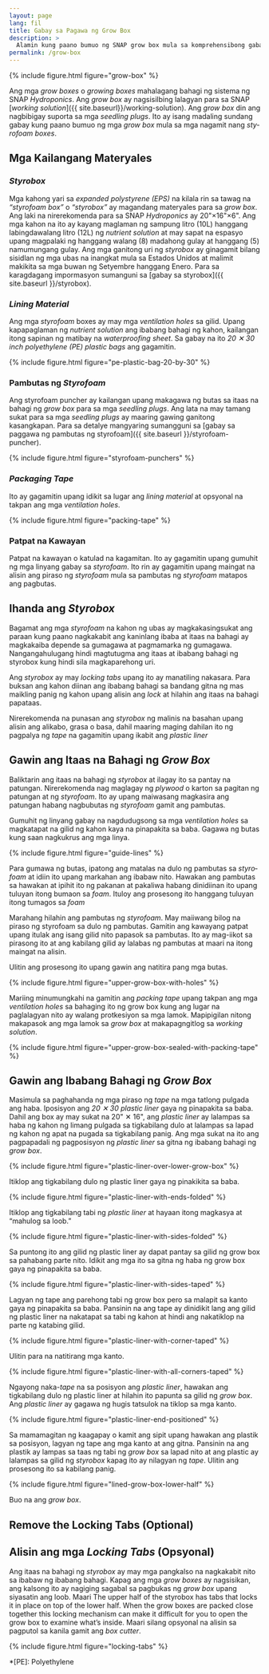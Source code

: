 ```yaml
---
layout: page
lang: fil
title: Gabay sa Pagawa ng Grow Box
description: >
  Alamin kung paano bumuo ng SNAP grow box mula sa komprehensibong gabay na ito.
permalink: /grow-box
---
```


{% include figure.html figure="grow-box" %}

Ang mga <i lang="en">grow boxes</i> o <i lang="en">growing boxes</i> mahalagang
bahagi ng sistema ng SNAP <i lang="en">Hydroponics</i>. Ang <i lang="en">grow box</i>
ay nagsisilbing lalagyan para sa SNAP
[<i lang="en">working solution</i>]({{ site.baseurl}}/working-solution).
Ang <i lang="en">grow box</i> din ang nagbibigay suporta sa mga <i lang="en">seedling plugs</i>.
Ito ay isang madaling sundang gabay kung paano bumuo ng mga <i lang="en">grow box</i>
mula sa mga nagamit nang <i lang="en">styrofoam boxes</i>.

## Mga Kailangang Materyales

### <i lang="en">Styrobox</i>

Mga kahong yari sa <i lang="en">expanded polystyrene (EPS)</i> na kilala rin sa
tawag na <i lang="en">“styrofoam box”</i> o <i lang="en">“styrobox”</i> ay
magandang materyales para sa <i lang="en">grow box</i>. Ang laki na nirerekomenda
para sa SNAP <i lang="en">Hydroponics</i> ay 20"×16"×6". Ang mga kahon na ito
ay kayang maglaman ng sampung litro (10L) hanggang labingdawalang litro (12L) ng
<i lang="en">nutrient solution</i> at may sapat na espasyo upang magpalaki ng 
hanggang walang (8) madahong gulay at hanggang (5) namumungang gulay. Ang mga
ganitong uri ng <i lang="en">styrobox</i> ay ginagamit bilang sisidlan ng mga
ubas na inangkat mula sa Estados Unidos at malimit makikita sa mga buwan ng 
Setyembre hanggang Enero. Para sa karagdagang impormasyon sumanguni sa [gabay
sa styrobox]({{ site.baseurl }}/styrobox).

### <i lang="en">Lining Material</i>

Ang mga <i lang="en">styrofoam</i> boxes ay may mga <i lang="en">ventilation holes</i>
sa gilid. Upang kapapaglaman ng <i lang="en">nutrient solution</i> ang ibabang
bahagi ng kahon, kailangan itong sapinan ng matibay na <i lang="en">waterproofing
sheet</i>. Sa gabay na ito <i lang="en">20 ✕ 30 inch polyethylene (PE) plastic bags</i>
ang gagamitin.

{% include figure.html figure="pe-plastic-bag-20-by-30" %}

### Pambutas ng <i lang="en">Styrofoam</i>

Ang styrofoam puncher ay kailangan upang makagawa ng butas sa itaas na bahagi
ng <i lang="en">grow box</i> para sa mga <i lang="en">seedling plugs</i>. Ang
lata na may tamang sukat para sa mga <i lang="en">seedling plugs</i> ay maaring
gawing ganitong kasangkapan. Para sa detalye mangyaring sumangguni sa [gabay
sa paggawa ng pambutas ng styrofoam]({{ site.baseurl }}/styrofoam-puncher).

{% include figure.html figure="styrofoam-punchers" %}

### <i lang="en">Packaging Tape</i>

Ito ay gagamitin upang idikit sa lugar ang <i lang="en">lining material</i> at
opsyonal na takpan ang mga <i lang="en">ventilation holes</i>.

{% include figure.html figure="packing-tape" %}

### Patpat na Kawayan

Patpat na kawayan o katulad na kagamitan. Ito ay gagamitin upang gumuhit ng mga
linyang gabay sa <i lang="en">styrofoam</i>. Ito rin ay gagamitin upang maingat
na alisin ang piraso ng <i lang="en">styrofoam</i> mula sa pambutas ng
<i lang="en">styrofoam</i> matapos ang pagbutas.

## Ihanda ang <i lang="en">Styrobox</i>

Bagamat ang mga <i lang="en">styrofoam</i> na kahon ng ubas ay magkakasingsukat
ang paraan kung paano nagkakabit ang kaninlang ibaba at itaas na bahagi ay
magkakaiba depende sa gumagawa at pagmamarka ng gumagawa. Nangangahulugang hindi
magtutugma ang itaas at ibabang bahagi ng styrobox kung hindi sila magkaparehong
uri.

Ang <i lang="en">styrobox</i> ay may <i lang="en">locking tabs</i> upang ito ay
manatiling nakasara. Para buksan ang kahon diinan ang ibabang bahagi sa bandang
gitna ng mas maikling panig ng kahon upang alisin ang <i lang="en">lock</i> at
hilahin ang itaas na bahagi papataas.

Nirerekomenda na punasan ang <i lang="en">styrobox</i> ng malinis na basahan
upang alisin ang alikabo, grasa o basa, dahil maaring maging dahilan ito ng
pagpalya ng <i lang="en">tape</i> na gagamitin upang ikabit ang <i lang="en">
plastic liner</i>

## Gawin ang Itaas na Bahagi ng <i lang="en">Grow Box</i>

Baliktarin ang itaas na bahagi ng <i lang="en">styrobox</i> at ilagay ito sa pantay
na patungan. Nirerekomenda nag maglagay ng <i lang="en">plywood</i> o karton sa
pagitan ng patungan at ng <i lang="en">styrofoam</i>. Ito ay upang maiwasang
magkasira ang patungan habang nagbubutas ng <i lang="en">styrofoam</i> gamit ang
pambutas.

Gumuhit ng linyang gabay na nagdudugsong sa mga <i lang="en">ventilation holes</i>
sa magkatapat na gilid ng kahon kaya na pinapakita sa baba. Gagawa ng butas kung
saan nagkukrus ang mga linya.

{% include figure.html figure="guide-lines" %}

Para gumawa ng butas, ipatong ang matalas na dulo ng pambutas sa <i lang="en">styrofoam</i>
at idiin ito upang markahan ang ibabaw nito. Hawakan ang pambutas sa hawakan at
ipihit ito ng pakanan at pakaliwa habang dinidiinan ito upang tuluyan itong bumaon
sa <i lang="en">foam</i>. Ituloy ang prosesong ito hanggang tuluyan itong tumagos
sa <i lang="en">foam</i>

Marahang hilahin ang pambutas ng <i lang="en">styrofoam</i>. May maiiwang bilog
na piraso ng styrofoam sa dulo ng pambutas. Gamitin ang kawayang patpat upang
itulak ang isang gilid nito papasok sa pambutas. Ito ay mag-iikot sa pirasong
ito at ang kabilang gilid ay lalabas ng pambutas at maari na itong maingat na
alisin.

Ulitin ang prosesong ito upang gawin ang natitira pang mga butas.

{% include figure.html figure="upper-grow-box-with-holes" %}

Mariing minumungkahi na gamitin ang <i lang="en">packing tape</i> upang takpan
ang mga <i lang="en">ventilation holes</i> sa bahaging ito ng grow box kung ang
lugar na paglalagyan nito ay walang protkesiyon sa mga lamok. Mapipigilan nitong
makapasok ang mga lamok sa <i lang="en">grow box</i> at makapagngitlog sa
<i lang="en">working solution</i>.

{% include figure.html figure="upper-grow-box-sealed-with-packing-tape" %}


## Gawin ang Ibabang Bahagi ng <i lang="en">Grow Box</i>

Masimula sa paghahanda ng mga piraso ng <i lang="en">tape</i> na mga tatlong
pulgada ang haba. Iposisyon ang <i lang="en">20 ✕ 30 plastic liner</i> gaya ng
pinapakita sa baba. Dahil ang box ay may sukat na 20" ✕ 16", ang <i lang="en">
plastic liner</i> ay lalampas sa haba ng kahon ng limang pulgada sa tigkabilang
dulo at lalampas sa lapad ng kahon ng apat na pugada sa tigkabilang panig. Ang
mga sukat na ito ang pagpapadali ng pagposisyon ng <i lang="en">plastic liner</i>
sa gitna ng ibabang bahagi ng <i lang="en">grow box</i>.

{% include figure.html figure="plastic-liner-over-lower-grow-box" %}

Itiklop ang tigkabilang dulo ng plastic liner gaya ng pinakikita sa baba.

{% include figure.html figure="plastic-liner-with-ends-folded" %}

Itiklop ang tigkabilang tabi ng <i lang="en">plastic liner</i> at hayaan itong
magkasya at “mahulog sa loob.”

{% include figure.html figure="plastic-liner-with-sides-folded" %}

Sa puntong ito ang gilid ng plastic liner ay dapat pantay sa gilid ng grow box
sa pahabang parte nito. Idikit ang mga ito sa gitna ng haba ng grow box gaya ng
pinapakita sa baba.

{% include figure.html figure="plastic-liner-with-sides-taped" %}

Lagyan ng tape ang parehong tabi ng grow box pero sa malapit sa kanto gaya ng
pinapakita sa baba. Pansinin na ang tape ay dinidikit lang ang gilid ng plastic
liner na nakatapat sa tabi ng kahon at hindi ang nakatiklop na parte ng katabing
gilid.


{% include figure.html figure="plastic-liner-with-corner-taped" %}

Ulitin para na natitirang mga kanto.

{% include figure.html figure="plastic-liner-with-all-corners-taped" %}

Ngayong naka-<i lang="en">tape</i> na sa posisyon ang <i lang="en">plastic liner</i>,
hawakan ang tigkabilang dulo ng plastic liner at hilahin ito papunta sa gilid ng
<i lang="en">grow box</i>. Ang <i lang="en">plastic liner</i> ay gagawa ng hugis
tatsulok na tiklop sa mga kanto.

{% include figure.html figure="plastic-liner-end-positioned" %}

Sa mamamagitan ng kaagapay o kamit ang sipit upang hawakan ang plastik sa posisyon,
lagyan ng tape ang mga kanto at ang gitna. Pansinin na ang plastik ay lampas sa
taas ng tabi ng <i lang="en">grow box</i> sa lapad nito at ang plastic ay lalampas
sa gilid ng <i lang="en">styrobox</i> kapag ito ay nilagyan ng <i lang="tape">tape</i>.
Ulitin ang prosesong ito sa kabilang panig.


{% include figure.html figure="lined-grow-box-lower-half" %}

Buo na ang <i lang="en">grow box</i>.

## Remove the Locking Tabs (Optional)

## Alisin ang mga <i lang="en">Locking Tabs</i> (Opsyonal)

Ang itaas na bahagi ng <i lang="en">styrobox</i> ay may mga pangkalso na nagkakabit
nito sa ibabaw ng ibabang bahagi. Kapag ang mga <i lang="en">grow boxes</i> ay
nagsisikan, ang kalsong ito ay nagiging sagabal sa pagbukas ng <i lang="en">grow box</i>
upang siyasatin ang loob. Maari 
The upper half of the styrobox has tabs that locks it in place on top of the
lower half. When the grow boxes are packed close together this locking mechanism
can make it difficult for you to open the grow box to examine what’s inside.
Maari silang opsyonal na alisin sa pagputol sa kanila gamit ang <i lang="en">box cutter</i>.

{% include figure.html figure="locking-tabs" %}


*[PE]: Polyethylene
